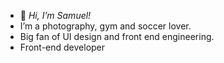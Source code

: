 - 👋 *Hi, I’m Samuel!*
- I’m a photography, gym and soccer lover.
- Big fan of UI design and front end engineering.
- Front-end developer


<!---
samrods1/samrods1 is a ✨ special ✨ repository because its `README.md` (this file) appears on your GitHub profile.
You can click the Preview link to take a look at your changes.
--->
